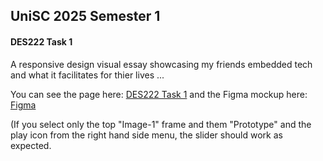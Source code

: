 ## UniSC 2025 Semester 1
#### DES222 Task 1

A responsive design visual essay showcasing my friends embedded tech and what it facilitates for thier lives ...

You can see the page here: [DES222 Task 1](https://sak.free.nf/DES222Task1/)
and the Figma mockup here: [Figma](https://www.figma.com/design/3vv7nHCqqwujXvstlfAZJn/DES222Task1)

(If you select only the top "Image-1" frame and them "Prototype" and the play icon from the right hand side menu, the slider should work as expected.
